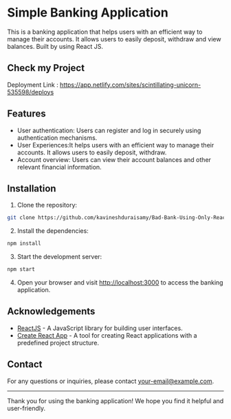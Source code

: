 # Simple Banking Application 

This is a banking application that helps users with an 
efficient way to manage their accounts. It allows users to easily 
deposit, withdraw and view balances. Built by using React JS.

## Check my Project

Deployment Link : https://app.netlify.com/sites/scintillating-unicorn-535598/deploys

## Features

- User authentication: Users can register and log in securely using authentication mechanisms.
- User Experiences:It helps users with an efficient way to manage their accounts. It allows users to easily
   deposit, withdraw.
- Account overview: Users can view their account balances and other relevant financial information.


## Installation

1. Clone the repository:

```bash
git clone https://github.com/kavineshduraisamy/Bad-Bank-Using-Only-ReactJs.git
```

2. Install the dependencies:

```bash
npm install
```

3. Start the development server:

```bash
npm start
```

4. Open your browser and visit [http://localhost:3000](http://localhost:3000) to access the banking application.



## Acknowledgements

- [ReactJS](https://reactjs.org/) - A JavaScript library for building user interfaces.
- [Create React App](https://create-react-app.dev/) - A tool for creating React applications with a predefined project structure.

## Contact

For any questions or inquiries, please contact [your-email@example.com](mailto:kavineshduraisamy@gmail.com).

---

Thank you for using the banking application! We hope you find it helpful and user-friendly.

